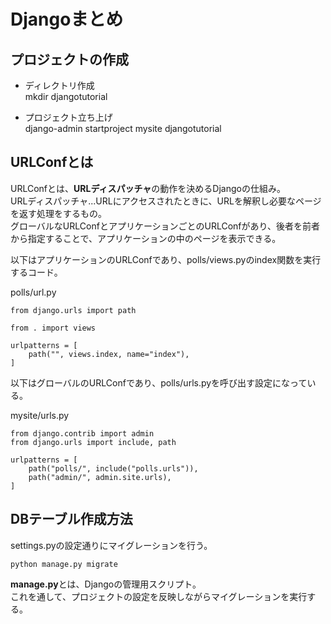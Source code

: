 # Djangoまとめ

## プロジェクトの作成
- ディレクトリ作成  
mkdir djangotutorial

- プロジェクト立ち上げ  
django-admin startproject mysite djangotutorial

## URLConfとは
URLConfとは、**URLディスパッチャ**の動作を決めるDjangoの仕組み。  
URLディスパッチャ...URLにアクセスされたときに、URLを解釈し必要なページを返す処理をするもの。  
グローバルなURLConfとアプリケーションごとのURLConfがあり、後者を前者から指定することで、アプリケーションの中のページを表示できる。

以下はアプリケーションのURLConfであり、polls/views.pyのindex関数を実行するコード。  

polls/url.py
```
from django.urls import path

from . import views

urlpatterns = [
    path("", views.index, name="index"),
]
```

以下はグローバルのURLConfであり、polls/urls.pyを呼び出す設定になっている。

mysite/urls.py
```
from django.contrib import admin
from django.urls import include, path

urlpatterns = [
    path("polls/", include("polls.urls")),
    path("admin/", admin.site.urls),
]
```

## DBテーブル作成方法
settings.pyの設定通りにマイグレーションを行う。
```
python manage.py migrate
```
**manage.py**とは、Djangoの管理用スクリプト。  
これを通して、プロジェクトの設定を反映しながらマイグレーションを実行する。